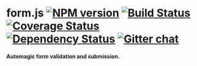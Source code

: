 # form.js [![NPM version][npm-img]][npm-url] [![Build Status][travis-img]][travis-url] [![Coverage Status][coveralls-img]][coveralls-url] [![Dependency Status][dependency-img]][dependency-url] [![Gitter chat][gitter-img]][gitter-url]
#### Automagic form validation and submission.

[examples]:         https://github.com/zeekay/form.js/blob/master/test/test.coffee

[travis-img]:     https://img.shields.io/travis/zeekay/form.js.svg
[travis-url]:     https://travis-ci.org/zeekay/form.js
[coveralls-img]:  https://coveralls.io/repos/zeekay/form.js/badge.svg?branch=master&service=github
[coveralls-url]:  https://coveralls.io/github/zeekay/form.js?branch=master
[dependency-url]: https://david-dm.org/zeekay/form.js
[dependency-img]: https://david-dm.org/zeekay/form.js.svg
[npm-img]:        https://img.shields.io/npm/v/form.js.svg
[npm-url]:        https://www.npmjs.com/package/form.js
[gitter-img]:     https://badges.gitter.im/join-chat.svg
[gitter-url]:     https://gitter.im/zeekay/hi

<!-- not used -->
[downloads-img]:     https://img.shields.io/npm/dm/form.js.svg
[downloads-url]:     http://badge.fury.io/js/form.js
[devdependency-img]: https://david-dm.org/zeekay/form.js/dev-status.svg
[devdependency-url]: https://david-dm.org/zeekay/form.js#info=devDependencies
